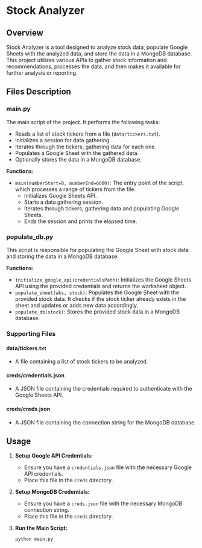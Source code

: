 # Stock Analyzer
## Overview

Stock Analyzer is a tool designed to analyze stock data, populate Google Sheets with the analyzed data, and store the data in a MongoDB database. This project utilizes various APIs to gather stock information and recommendations, processes the data, and then makes it available for further analysis or reporting.

## Files Description

### main.py

The main script of the project. It performs the following tasks:
- Reads a list of stock tickers from a file (`data/tickers.txt`).
- Initializes a session for data gathering.
- Iterates through the tickers, gathering data for each one.
- Populates a Google Sheet with the gathered data.
- Optionally stores the data in a MongoDB database.

**Functions:**
- `main(numberStart=0, numberEnd=6000)`: The entry point of the script, which processes a range of tickers from the file.
  - Initializes Google Sheets API.
  - Starts a data gathering session.
  - Iterates through tickers, gathering data and populating Google Sheets.
  - Ends the session and prints the elapsed time.

### populate_db.py

This script is responsible for populating the Google Sheet with stock data and storing the data in a MongoDB database.

**Functions:**
- `initialize_google_api(credentialsPath)`: Initializes the Google Sheets API using the provided credentials and returns the worksheet object.
- `populate_sheet(wks, stock)`: Populates the Google Sheet with the provided stock data. It checks if the stock ticker already exists in the sheet and updates or adds new data accordingly.
- `populate_db(stock)`: Stores the provided stock data in a MongoDB database.

### Supporting Files

#### data/tickers.txt
- A file containing a list of stock tickers to be analyzed.

#### creds/credentials.json
- A JSON file containing the credentials required to authenticate with the Google Sheets API.

#### creds/creds.json
- A JSON file containing the connection string for the MongoDB database.

## Usage

1. **Setup Google API Credentials:**
   - Ensure you have a `credentials.json` file with the necessary Google API credentials.
   - Place this file in the `creds` directory.

2. **Setup MongoDB Credentials:**
   - Ensure you have a `creds.json` file with the necessary MongoDB connection string.
   - Place this file in the `creds` directory.

3. **Run the Main Script:**
   ```bash
   python main.py
